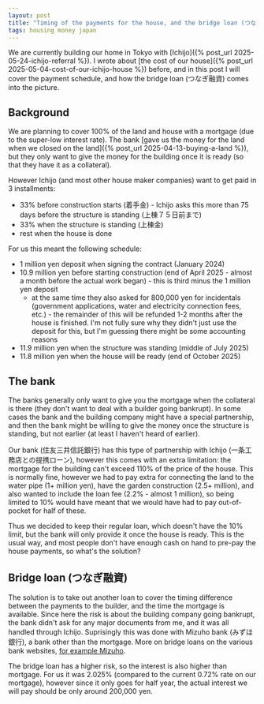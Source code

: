 ```yaml
---
layout: post
title: "Timing of the payments for the house, and the bridge loan (つなぎ融資)"
tags: housing money japan
---
```


We are currently building our home in Tokyo with [Ichijo]({% post_url 2025-05-24-ichijo-referral %}). I wrote about [the cost of our house]({% post_url 2025-05-04-cost-of-our-ichijo-house %}) before, and in this post I will cover the payment schedule, and how the bridge loan (つなぎ融資) comes into the picture.

<!--break-->

## Background

We are planning to cover 100% of the land and house with a mortgage (due to the super-low interest rate). The bank [gave us the money for the land when we closed on the land]({% post_url 2025-04-13-buying-a-land %}), but they only want to give the money for the building once it is ready (so that they have it as a collateral).

However Ichijo (and most other house maker companies) want to get paid in 3 installments:

* 33% before construction starts (着手金) - Ichijo asks this more than 75 days before the structure is standing (上棟７５日前まで)
* 33% when the structure is standing (上棟金)
* rest when the house is done

For us this meant the following schedule:

* 1 million yen deposit when signing the contract (January 2024)
* 10.9 million yen before starting construction (end of April 2025 - almost a month before the actual work began) - this is third minus the 1 million yen deposit
  * at the same time they also asked for 800,000 yen for incidentals (government applications, water and electricity connection fees, etc.) - the remainder of this will be refunded 1-2 months after the house is finished. I'm not fully sure why they didn't just use the deposit for this, but I'm guessing there might be some accounting reasons
* 11.9 million yen when the structure was standing (middle of July 2025)
* 11.8 million yen when the house will be ready (end of October 2025)

## The bank

The banks generally only want to give you the mortgage when the collateral is there (they don't want to deal with a builder going bankrupt). In some cases the bank and the building company might have a special partnership, and then the bank might be willing to give the money once the structure is standing, but not earlier (at least I haven't heard of earlier).

Our bank (住友三井信託銀行) has this type of partnership with Ichijo (一条工務店との提携ローン), however this comes with an extra limitation: the mortgage for the building can't exceed 110% of the price of the house. This is normally fine, however we had to pay extra for connecting the land to the water pipe (1+ million yen), have the garden construction (2.5+ million), and also wanted to include the loan fee (2.2% - almost 1 million), so being limited to 10% would have meant that we would have had to pay out-of-pocket for half of these.

Thus we decided to keep their regular loan, which doesn't have the 10% limit, but the bank will only provide it once the house is ready. This is the usual way, and most people don't have enough cash on hand to pre-pay the house payments, so what's the solution?

## Bridge loan (つなぎ融資)

The solution is to take out another loan to cover the timing difference between the payments to the builder, and the time the mortgage is available. Since here the risk is about the building company going bankrupt, the bank didn't ask for any major documents from me, and it was all handled through Ichijo. Suprisingly this was done with Mizuho bank (みずほ銀行), a bank other than the mortgage. More on bridge loans on the various bank websites, [for example Mizuho](https://www.mizuhobank.co.jp/loan_housing/faq/loanguide/tips/article12/index.html#:~:text=%E3%81%A4%E3%81%AA%E3%81%8E%E8%9E%8D%E8%B3%87%E3%81%A8%E3%81%AF%E3%80%81%E4%BD%8F%E5%AE%85,%E3%81%AE%E3%81%8C%E4%B8%80%E8%88%AC%E7%9A%84%E3%81%A7%E3%81%99%E3%80%82).

The bridge loan has a higher risk, so the interest is also higher than mortgage. For us it was 2.025% (compared to the current 0.72% rate on our mortgage), however since it only goes for half year, the actual interest we will pay should be only around 200,000 yen.
